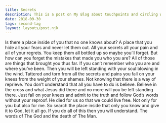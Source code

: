 ```yaml
---
title: Secrets
description: This is a post on My Blog about touchpoints and circling wagons.
date: 2018-09-30
tags: second-tag
layout: layouts/post.njk
---
```

Is there a place inside of you that no one knows about? A place that you hide all your fears and never let them out. All your secrets all your pain and all of your regrets. You keep them all bottled up so maybe you’ll forget. But how can you forget the mistakes that made you who you are? All of those are things that brought you thus far. If you can’t remember who you are and where you’ve been. Then you will be left standing with your soul blowing in the wind. Tattered and torn from all the secrets and pains you fall on your knees from the weight of your shames. Not knowing that there is a way of reprieve. You don’t understand that all you have to do is believe. Believe in the cross and what Jesus did there and no more will you be left standing there. Just fall on your knees and admit to the truth and follow God’s words without your reproof. He died for us so that we could live free. Not only for you but also for me. So search the place inside that only you know and give it to God, let it all go. If you do all of this then you will understand. The words of The God and the death of The Man.